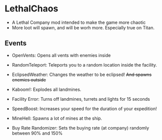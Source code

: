 # LethalChaos
* A Lethal Company mod intended to make the game more chaotic
* More loot will spawn, and will be worh more. Especially true on Titan.

## Events
* OpenVents: Opens all vents with enemies inside

* RandomTeleport: Teleports you to a random location inside the facility.

* EclipsedWeather: Changes the weather to be eclipsed! ~~And spawns enemies outside~~

* Kaboom!: Explodes all landmines.

* Facility Error: Turns off landmines, turrets and lights for 15 seconds

* SpeedBoost: Increases your speed for the duration of your expedition!

* MineHell: Spawns a lot of mines at the ship.

* Buy Rate Randomizer: Sets the buying rate (at company) randomly between 90% and 150%